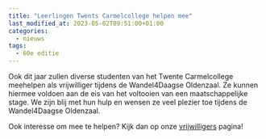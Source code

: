 ```yaml
---
title: "Leerlingen Twents Carmelcollege helpen mee"
last_modified_at: 2023-05-02T09:51:00+01:00
categories:
  - nieuws
tags:
  - 60e editie
---
```


Ook dit jaar zullen diverse studenten van het Twente Carmelcollege meehelpen als vrijwilliger tijdens de Wandel4Daagse Oldenzaal. Ze kunnen hiermee voldoen aan de eis van het voltooien van een maatschappelijke stage. We zijn blij met hun hulp en wensen ze veel plezier toe tijdens de Wandel4Daagse Oldenzaal.

Ook interesse om mee te helpen? Kijk dan op onze [vrijwilligers](/organisatie/vrijwilligers) pagina!
